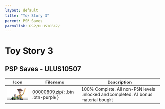 ```yaml
---
layout: default
title: "Toy Story 3"
parent: PSP Saves
permalink: PSP/ULUS10507/
---
```

# Toy Story 3

## PSP Saves - ULUS10507

| Icon | Filename | Description |
|------|----------|-------------|
| ![Toy Story 3](ICON0.PNG) | [00000809.zip](00000809.zip){: .btn .btn-purple } | 100% Complete. All non-PSN levels unlocked and completed. All bonus material bought |
